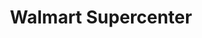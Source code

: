 ---
title: "Walmart Supercenter"
url: /ashland/walmart-supercenter-u-s-route-60/
shop: supermarket
---